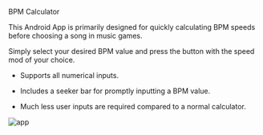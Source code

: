 BPM Calculator

This Android App is primarily designed for quickly calculating BPM speeds before choosing a song in music games.

Simply select your desired BPM value and press the button with the speed mod of your choice.

- Supports all numerical inputs.

- Includes a seeker bar for promptly inputting a BPM value.

- Much less user inputs are required compared to a normal calculator.


![app](https://user-images.githubusercontent.com/45186205/48806046-1e045100-ece7-11e8-97d9-a678976582a0.png)
